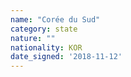 ```yaml
---
name: "Corée du Sud"
category: state
nature: ""
nationality: KOR
date_signed: '2018-11-12'
---
```

    